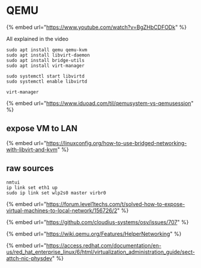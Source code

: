# QEMU

{% embed url="https://www.youtube.com/watch?v=BgZHbCDFODk" %}

All explained in the video

```
sudo apt install qemu qemu-kvm
sudo apt install libvirt-daemon
sudo apt install bridge-utils
sudo apt install virt-manager

```

```
sudo systemctl start libvirtd
sudo systemctl enable libvirtd
```

```
virt-manager
```

{% embed url="https://www.iduoad.com/til/qemusystem-vs-qemusession" %}

## expose VM to LAN

{% embed url="https://linuxconfig.org/how-to-use-bridged-networking-with-libvirt-and-kvm" %}

## raw sources

```
nmtui
ip link set eth1 up
sudo ip link set wlp2s0 master virbr0

```

{% embed url="https://forum.level1techs.com/t/solved-how-to-expose-virtual-machines-to-local-network/156726/2" %}

{% embed url="https://github.com/cloudius-systems/osv/issues/707" %}

{% embed url="https://wiki.qemu.org/Features/HelperNetworking" %}

{% embed url="https://access.redhat.com/documentation/en-us/red_hat_enterprise_linux/6/html/virtualization_administration_guide/sect-attch-nic-physdev" %}
